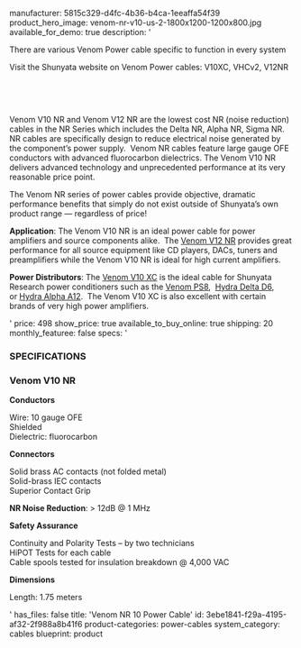 manufacturer: 5815c329-d4fc-4b36-b4ca-1eeaffa54f39
product_hero_image: venom-nr-v10-us-2-1800x1200-1200x800.jpg
available_for_demo: true
description: '<p>There are various Venom Power cable specific to function in every system&nbsp;</p><p>Visit the Shunyata website on Venom Power cables: V10XC, VHCv2, V12NR</p><p><br></p><p><br></p><p>Venom V10 NR and Venom V12 NR are the lowest cost NR (noise reduction) cables in the NR Series which includes the Delta NR, Alpha NR, Sigma NR.&nbsp; NR cables are specifically design to reduce electrical noise generated by the component’s power supply.&nbsp; Venom NR cables feature large gauge OFE conductors with advanced fluorocarbon dielectrics. The Venom V10 NR delivers advanced technology and unprecedented performance at its very reasonable price point.</p><p>The Venom NR series of power cables provide objective, dramatic performance benefits that simply do not exist outside of Shunyata’s own product range — regardless of price!</p><p><strong>Application</strong>: The Venom V10 NR is an ideal power cable for power amplifiers and source components alike.&nbsp; The&nbsp;<a href="https://shunyata.com/products/power-cables/venom-line-power-cables/venom-v12-nr/">Venom V12 NR</a>&nbsp;provides great performance for all source equipment like CD players, DACs, tuners and preamplifiers while the Venom V10 NR is ideal for high current amplifiers.</p><p><strong>Power Distributors</strong>: The&nbsp;<a href="https://shunyata.com/products/power-cables/venom-line-power-cables/venom-v10-xc1/">Venom V10 XC</a>&nbsp;is the ideal cable for Shunyata Research power conditioners such as the&nbsp;<a href="https://shunyata.com/products/power-distributors/venom-line-power-distributors/venom-ps8/">Venom PS8</a>, &nbsp;<a href="https://shunyata.com/products/power-distributors/performance-line-power-distributors/hydra-delta-d6/">Hydra Delta D6</a>, or&nbsp;<a href="https://shunyata.com/products/power-distributors/performance-line-power-distributors/hydra-alpha-a12/">Hydra Alpha A12</a>.&nbsp; The Venom V10 XC is also excellent with certain brands of very high power amplifiers.</p>'
price: 498
show_price: true
available_to_buy_online: true
shipping: 20
monthly_featuree: false
specs: '<h3>SPECIFICATIONS</h3><h3>Venom V10 NR</h3><p><b>Conductors</b></p><p>Wire: 10 gauge OFE<br>Shielded<br>Dielectric: fluorocarbon</p><p><b>Connectors</b></p><p>Solid brass AC contacts (not folded metal)<br>Solid-brass IEC contacts<br>Superior Contact Grip</p><p><strong>NR Noise Reduction</strong>: &gt; 12dB @ 1 MHz</p><p><b>Safety Assurance</b></p><p>Continuity and Polarity Tests&nbsp;– by two technicians<br>HiPOT Tests for each cable<br>Cable spools tested for insulation breakdown @ 4,000 VAC</p><p><b>Dimensions</b></p><p>Length: 1.75 meters</p>'
has_files: false
title: 'Venom NR 10 Power Cable'
id: 3ebe1841-f29a-4195-af32-2f988a8b41f6
product-categories: power-cables
system_category: cables
blueprint: product
